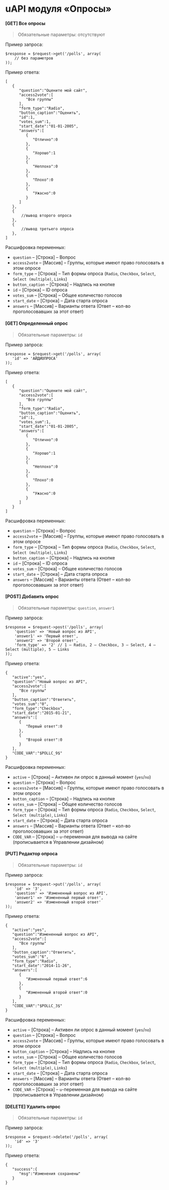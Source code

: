 # uAPI модуля «Опросы»

#### [GET] Все опросы

> Обязательные параметры: отсутствуют

Пример запроса:

    $response = $request->get('/polls', array(
        // без параметров
    ));

Пример ответа:

    [
       {
          "question":"Оцените мой сайт",
          "access2vote":[
             "Все группы"
          ],
          "form_type":"Radio",
          "button_caption":"Оценить",
          "id":1,
          "votes_sum":1,
          "start_date":"01-01-2005",
          "answers":[
             {
                "Отлично":0
             },
             {
                "Хорошо":1
             },
             {
                "Неплохо":0
             },
             {
                "Плохо":0
             },
             {
                "Ужасно":0
             }
          ]
       },
       {
           //вывод второго опроса
       },
       {
           //вывод третьего опроса
       },
    ]

Расшифровка переменных:

- `question` – [Строка] – Вопрос
- `access2vote` – [Массив] – Группы, которые имеют право голосовать в этом опросе
- `form_type` – [Строка] – Тип формы опроса (`Radio`, `Checkbox`, `Select`, `Select (multiple)`, `Links`)
- `button_caption` – [Строка] – Надпись на кнопке
- `id` – [Строка] – ID опроса
- `votes_sum` – [Строка] – Общее количество голосов
- `start_date` – [Строка] – Дата старта опроса
- `answers` – [Массив] – Варианты ответа (Ответ – кол-во проголосовавших за этот ответ)

#### [GET] Определенный опрос

> Обязательные параметры: `id`

Пример запроса:

    $response = $request->get('/polls', array(
       'id' => 'АЙДИОПРОСА'
    ));

Пример ответа:

    [
       {
          "question":"Оцените мой сайт",
          "access2vote":[
             "Все группы"
          ],
          "form_type":"Radio",
          "button_caption":"Оценить",
          "id":1,
          "votes_sum":1,
          "start_date":"01-01-2005",
          "answers":[
             {
                "Отлично":0
             },
             {
                "Хорошо":1
             },
             {
                "Неплохо":0
             },
             {
                "Плохо":0
             },
             {
                "Ужасно":0
             }
          ]
       }
    ]

Расшифровка переменных:

- `question` – [Строка] – Вопрос
- `access2vote` – [Массив] – Группы, которые имеют право голосовать в этом опросе
- `form_type` – [Строка] – Тип формы опроса (`Radio`, `Checkbox`, `Select`, `Select (multiple)`, `Links`)
- `button_caption` – [Строка] – Надпись на кнопке
- `id` – [Строка] – ID опроса
- `votes_sum` – [Строка] – Общее количество голосов
- `start_date` – [Строка] – Дата старта опроса
- `answers` – [Массив] – Варианты ответа (Ответ – кол-во проголосовавших за этот ответ)

#### [POST] Добавить опрос

> Обязательные параметры: `question`, `answer1`

Пример запроса:

    $response = $request->post('/polls', array(
        'question' => 'Новый вопрос из API',
        'answer1' => 'Первый ответ',
        'answer2' => 'Второй ответ',
        'form_type' => '2' // 1 – Radio, 2 – Checkbox, 3 – Select, 4 – Select (multiple), 5 – Links
    ));

Пример ответа:

    {
       "active":"yes",
       "question":"Новый вопрос из API",
       "access2vote":[
          "Все группы"
       ],
       "button_caption":"Ответить",
       "votes_sum":"0",
       "form_type":"Checkbox",
       "start_date":"2015-01-21",
       "answers":[
          {
             "Первый ответ":0
          },
          {
             "Второй ответ":0
          }
       ],
       "CODE_VAR":"$POLLC_9$"
    }

Расшифровка переменных:

- `active` – [Строка] – Активен ли опрос в данный момент (`yes`/`no`)
- `question` – [Строка] – Вопрос
- `access2vote` – [Массив] – Группы, которые имеют право голосовать в этом опросе
- `button_caption` – [Строка] – Надпись на кнопке
- `votes_sum` – [Строка] – Общее количество голосов
- `form_type` – [Строка] – Тип формы опроса (`Radio`, `Checkbox`, `Select`, `Select (multiple)`, `Links`)
- `start_date` – [Строка] – Дата старта опроса
- `answers` – [Массив] – Варианты ответа (Ответ – кол-во проголосовавших за этот ответ)
- `CODE_VAR` – [Строка] – `u`-переменная для вывода на сайте (прописывается в Управлении дизайном)

#### [PUT] Редактор опроса

> Обязательные параметры: `id`

Пример запроса:

    $response = $request->put('/polls', array(
        'id' => '3',
        'question' => 'Измененный вопрос из API',
        'answer1' => 'Измененный первый ответ',
        'answer2' => 'Измененный второй ответ'
    ));

Пример ответа:

    {
       "active":"yes",
       "question":"Измененный вопрос из API",
       "access2vote":[
          "Все группы"
       ],
       "button_caption":"Ответить",
       "votes_sum":"6",
       "form_type":"Radio",
       "start_date":"2014-11-26",
       "answers":[
          {
             "Измененный первый ответ":6
          },
          {
             "Измененный второй ответ":0
          }
       ],
       "CODE_VAR":"$POLLC_3$"
    }

Расшифровка переменных:

- `active` – [Строка] – Активен ли опрос в данный момент (`yes`/`no`)
- `question` – [Строка] – Вопрос
- `access2vote` – [Массив] – Группы, которые имеют право голосовать в этом опросе
- `button_caption` – [Строка] – Надпись на кнопке
- `votes_sum` – [Строка] – Общее количество голосов
- `form_type` – [Строка] – Тип формы опроса (`Radio`, `Checkbox`, `Select`, `Select (multiple)`, `Links`)
- `start_date` – [Строка] – Дата старта опроса
- `answers` – [Массив] – Варианты ответа (Ответ – кол-во проголосовавших за этот ответ)
- `CODE_VAR` – [Строка] – `u`-переменная для вывода на сайте (прописывается в Управлении дизайном)

#### [DELETE] Удалить опрос

> Обязательные параметры: `id`

Пример запроса:

    $response = $request->delete('/polls', array(
        'id' => '3'
    ));

Пример ответа:

    {
       "success":{
          "msg":"Изменения сохранены"
       }
    }
